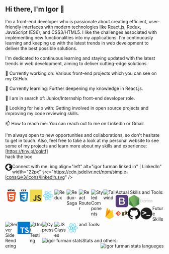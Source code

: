 




## Hi there, I'm Igor 👋

I'm a front-end developer who is passionate about creating efficient, user-friendly interfaces with modern technologies like React.js, Redux, JavaScript (ES6), and CSS3/HTML5. I like the challenges associated with implementing new functionalities into my applications. I'm continuously learning and keeping up with the latest trends in web development to deliver the best possible solutions.

I'm dedicated to continuous learning and staying updated with the latest trends in web development, aiming to deliver cutting-edge solutions.

🔭 Currently working on: Various front-end projects which you can see on my GitHub.

🌱 Currently learning: Further deepening my knowledge in React.js.

👯 I am in search of: Junior/Internship front-end developer role.

🤔 Looking for help with: Getting involved in open source projects and improving my code reviewing skills.

📫 How to reach me: You can reach out to me on LinkedIn or Gmail.

I'm always open to new opportunities and collaborations, so don't hesitate to get in touch. Also, feel free to take a look at my personal website to see some of my projects and learn more about my skills and experience: [https://tiny.pl/cgktf]
<br/>
hack the box

Connect with me:
<img align="left" alt="igor furman linked in" width="22px" src="https://raw.githubusercontent.com/iconic/open-iconic/master/svg/globe.svg" />
img align="left" alt="igor furman linked in" | LinkedIn" width="22px" src="https://cdn.jsdelivr.net/npm/simple-icons@v3/icons/linkedin.svg" />

<br />
Actual Skills and Tools:
<img align="left" alt="HTML5" width="39px" src="https://raw.githubusercontent.com/github/explore/80688e429a7d4ef2fca1e82350fe8e3517d3494d/topics/html/html.png" />
<img align="left" alt="CSS3" width="39px" src="https://raw.githubusercontent.com/github/explore/80688e429a7d4ef2fca1e82350fe8e3517d3494d/topics/css/css.png" />
<img align="left" alt="JavaScript" width="39px" src="https://raw.githubusercontent.com/github/explore/80688e429a7d4ef2fca1e82350fe8e3517d3494d/topics/javascript/javascript.png" />
<img align="left" alt="React" width="39px" src="https://raw.githubusercontent.com/github/explore/80688e429a7d4ef2fca1e82350fe8e3517d3494d/topics/react/react.png" />
<img align="left" alt="Redux" width="39px" src="https://cdn.icon-icons.com/icons2/2107/PNG/512/file_type_redux_icon_130386.png" />
<img align="left" alt="Redux-Saga" width="39px" src="https://redux-saga.js.org/logo/0800/Redux-Saga-Logo-Landscape.png" />
<img align="left" alt="React Router" width="39px" src="https://www.vectorlogo.zone/logos/reacttraining/react-router/react-router-icon.svg" />
<img align="left" alt="Styled Components" width="39px" src="https://styled-components.com/logo.png" />
<img align="left" alt="Tailwind" width="39px" src="https://www.vectorlogo.zone/logos/tailwindcss/tailwindcss-icon.svg" />
<img align="left" alt="Bootstrap" width="39px" src="https://raw.githubusercontent.com/github/explore/80688e429a7d4ef2fca1e82350fe8e3517d3494d/topics/bootstrap/bootstrap.png" />
<img align="left" alt="Node.js" width="39px" src="https://raw.githubusercontent.com/github/explore/80688e429a7d4ef2fca1e82350fe8e3517d3494d/topics/nodejs/nodejs.png" />
<img align="left" alt="Express" width="39px" src="https://raw.githubusercontent.com/github/explore/80688e429a7d4ef2fca1e82350fe8e3517d3494d/topics/express/express.png" />
<img align="left" alt="Firebase" width="39px" src="https://raw.githubusercontent.com/github/explore/80688e429a7d4ef2fca1e82350fe8e3517d3494d/topics/firebase/firebase.png" />
<img align="left" alt="Git" width="39px" src="https://raw.githubusercontent.com/github/explore/80688e429a7d4ef2fca1e82350fe8e3517d3494d/topics/git/git.png" />
<img align="left" alt="GitHub" width="39px" src="https://raw.githubusercontent.com/github/explore/78df643247d429f6cc873026c0622819ad797942/topics/github/github.png" />
<img align="left" alt="Terminal" width="39px" src="https://raw.githubusercontent.com/github/explore/80688e429a7d4ef2fca1e82350fe8e3517d3494d/topics/terminal/terminal.png" />

<br />
<br />
<br />
Future Skills and Tools:
<img align="left" alt="Server Side Rendering" width="39px" src="https://iconape.com/wp-content/png_logo_vector/server-side-rendering.png" />
<img align="left" alt="TypeScript" width="39px" src="https://raw.githubusercontent.com/github/explore/80688e429a7d4ef2fca1e82350fe8e3517d3494d/topics/typescript/typescript.png" />
<img align="left" alt="Unit Testing" width="39px" src="https://www.vectorlogo.zone/logos/jestjsio/jestjsio-icon.svg" />
<img align="left" alt="Cypress" width="39px" src="https://www.vectorlogo.zone/logos/cypressio/cypressio-icon.svg" />
<img align="left" alt="JS Classes" width="39px" src="https://cdn.icon-icons.com/icons2/2107/PNG/512/file_type_js_official_icon_130509.png" />
<img align="left" alt="React Native" width="39px" src="https://raw.githubusercontent.com/github/explore/80688e429a7d4ef2fca1e82350fe8e3517d3494d/topics/react-native/react-native.png" />

<br />
<br />
<br />
Stats and others:

<img align='left'  alt='igor furman stats' src="https://github-readme-stats-khaki-sigma.vercel.app/api?username=IgorFurman" />

<img align='right'  alt='igor furman stats langueges' src="https://github-readme-stats-khaki-sigma.vercel.app/api/top-langs?username=IgoFurman" />

